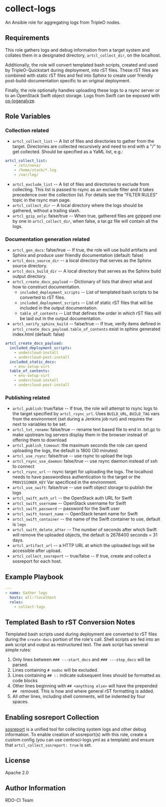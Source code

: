 collect-logs
============

An Ansible role for aggregating logs from TripleO nodes.

Requirements
------------

This role gathers logs and debug information from a target system and
collates them in a designated directory, `artcl_collect_dir`, on the localhost.

Additionally, the role will convert templated bash scripts, created and used by
TripleO-Quickstart during deployment, into rST files. These rST files are
combined with static rST files and fed into Sphinx to create user friendly
post-build-documentation specific to an original deployment.

Finally, the role optionally handles uploading these logs to a rsync server or
to an OpenStack Swift object storage. Logs from Swift can be exposed with
[os-loganalyze](https://github.com/openstack-infra/os-loganalyze).

Role Variables
--------------

### Collection related

* `artcl_collect_list` -- A list of files and directories to gather from
  the target. Directories are collected recursively and need to end with a
  "/" to get collected. Should be specified as a YaML list, e.g.:

```yaml
artcl_collect_list:
    - /etc/nova/
    - /home/stack/*.log
    - /var/log/
```

* `artcl_exclude_list` -- A list of files and directories to exclude from
  collecting. This list is passed to rsync as an exclude filter and it takes
  precedence over the collection list. For details see the "FILTER RULES" topic
  in the rsync man page.
* `artcl_collect_dir` -- A local directory where the logs should be
  gathered, without a trailing slash.
* `artcl_gzip_only`: false/true  -- When true, gathered files are gzipped one
  by one in `artcl_collect_dir`, when false, a tar.gz file will contain all the
  logs.

### Documentation generation related

* `artcl_gen_docs`: false/true -- If true, the role will use build artifacts
  and Sphinx and produce user friendly documentation (default: false)
* `artcl_docs_source_dir` -- a local directory that serves as the Sphinx source
  directory.
* `artcl_docs_build_dir` -- A local directory that serves as the Sphinx build
  output directory.
* `artcl_create_docs_payload` -- Dictionary of lists that direct what and how
  to construct documentation.
    * `included_deployment_scripts` -- List of templated bash scripts to be
      converted to rST files.
    * `included_deployment_scripts` -- List of static rST files that will be
      included in the output documentation.
    * `table_of_contents` -- List that defines the order in which rST files
      will be laid out in the output documentation.
* `artcl_verify_sphinx_build` -- false/true -- If true, verify items defined
  in `artcl_create_docs_payload.table_of_contents` exist in sphinx generated
  index.html (default: false)

```yaml
artcl_create_docs_payload:
  included_deployment_scripts:
    - undercloud-install
    - undercloud-post-install
  included_static_docs:
    - env-setup-virt
  table_of_contents:
    - env-setup-virt
    - undercloud-install
    - undercloud-post-install
```

### Publishing related

* `artcl_publish`: true/false -- If true, the role will attempt to rsync logs
  to the target specified by `artcl_rsync_url`. Uses `BUILD_URL`, `BUILD_TAG`
  vars from the environment (set during a Jenkins job run) and requires the
  next to variables to be set.
* `artcl_txt_rename`: false/true -- rename text based file to end in .txt.gz to
  make upstream log servers display them in the browser instead of offering
  them to download
* `artcl_publish_timeout`: the maximum seconds the role can spend uploading the
  logs, the default is 1800 (30 minutes)
* `artcl_use_rsync`: false/true -- use rsync to upload the logs
* `artcl_rsync_use_daemon`: false/true -- use rsync daemon instead of ssh to connect
* `artcl_rsync_url` -- rsync target for uploading the logs. The localhost
  needs to have passwordless authentication to the target or the
  `PROVISIONER_KEY` Var specificed in the environment.
* `artcl_use_swift`: false/true -- use swift object storage to publish the logs
* `artcl_swift_auth_url` -- the OpenStack auth URL for Swift
* `artcl_swift_username` -- OpenStack username for Swift
* `artcl_swift_password` -- password for the Swift user
* `artcl_swift_tenant_name` -- OpenStack tenant name for Swift
* `artcl_swift_container` -- the name of the Swift container to use,
  default is `logs`
* `artcl_swift_delete_after` -- The number of seconds after which Swift will
  remove the uploaded objects, the default is 2678400 seconds = 31 days.
* `artcl_artifact_url` -- a HTTP URL at which the uploaded logs will be
  accessible after upload.
* `artcl_collect_sosreport` -- true/false -- If true, create and collect a
  sosreport for each host.

Example Playbook
----------------

```yaml
---
- name: Gather logs
  hosts: all:!localhost
  roles:
    - collect-logs
```

Templated Bash to rST Conversion Notes
--------------------------------------

Templated bash scripts used during deployment are converted to rST files
during the `create-docs` portion of the role's call. Shell scripts are
fed into an awk script and output as restructured text. The awk script
has several simple rules:

1. Only lines between `### ---start_docs` and `### ---stop_docs` will be
  parsed.
2. Lines containing `# nodoc` will be excluded.
3. Lines containing `## ::` indicate subsequent lines should be formatted
  as code blocks
4. Other lines beginning with `## <anything else>` will have the prepended
   `## ` removed. This is how and where general rST formatting is added.
5. All other lines, including shell comments, will be indented by four spaces.

Enabling sosreport Collection
-----------------------------

[sosreport](https://github.com/sosreport/sos) is a unified tool for collecting
system logs and other debug information. To enable creation of sosreport(s)
with this role, create a custom config (you can use centosci-logs.yml
as a template) and ensure that `artcl_collect_sosreport: true` is set.

License
-------

Apache 2.0

Author Information
------------------

RDO-CI Team
